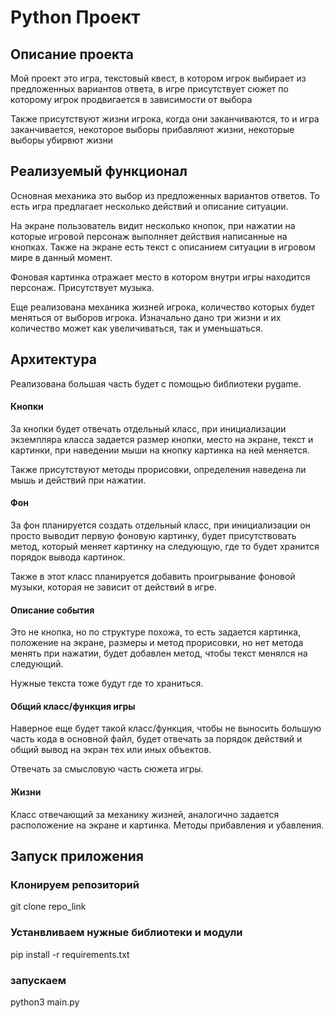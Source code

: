# Python Проект
## Описание проекта
Мой проект это игра, текстовый квест, в котором игрок выбирает из предложенных вариантов ответа, в игре присутствует сюжет по которому игрок продвигается в зависимости от выбора

Также присутствуют жизни игрока, когда они заканчиваются, то и игра заканчивается, некоторое выборы прибавляют жизни, некоторые выборы убирвют жизни

## Реализуемый функционал
Основная механика это выбор из предложенных вариантов ответов. То есть игра предлагает несколько действий и описание ситуации.

На экране пользователь видит несколько кнопок, при нажатии на которые игровой персонаж выполняет действия написанные на кнопках. Также на экране есть текст с описанием ситуации в игровом мире в данный момент.

Фоновая картинка отражает место в котором внутри игры находится персонаж. Присутствует музыка.

Еще реализована механика жизней игрока, количество которых будет меняться от выборов игрока. Изначально дано три жизни и их количество может как увеличиваться, так и уменьшаться.

## Архитектура

Реализована большая часть будет с помощью библиотеки pygame.

#### Кнопки
За кнопки будет отвечать отдельный класс, при инициализации экземпляра класса задается размер кнопки, место на экране, текст и картинки, при наведении мыши на кнопку картинка на ней меняется.

Также присутствуют методы прорисовки, определения наведена ли мышь и действий при нажатии.

#### Фон
За фон планируется создать отдельный класс, при инициализации он просто выводит первую фоновую картинку, будет присутствовать метод, который меняет картинку на следующую, где то будет хранится порядок вывода картинок.

Также в этот класс планируется добавить проигрывание фоновой музыки, которая не зависит от действий в игре.

#### Описание события
Это не кнопка, но по структуре похожа, то есть задается картинка, положение на экране, размеры и метод прорисовки, но нет метода менять при нажатии, будет добавлен метод, чтобы текст менялся на следующий.

Нужные текста тоже будут где то храниться.

#### Общий класс/функция игры
Наверное еще будет такой класс/функция, чтобы не выносить большую часть кода в основной файл, будет отвечать за порядок действий и общий вывод на экран тех или иных объектов.

Отвечать за смысловую часть сюжета игры.

#### Жизни
Класс отвечающий за механику жизней, аналогично задается расположение на экране и картинка. Методы прибавления и убавления.

## Запуск приложения

### Клонируем репозиторий
git clone repo_link

### Устанвливаем нужные библиотеки и модули
pip install -r requirements.txt

### запускаем
python3 main.py